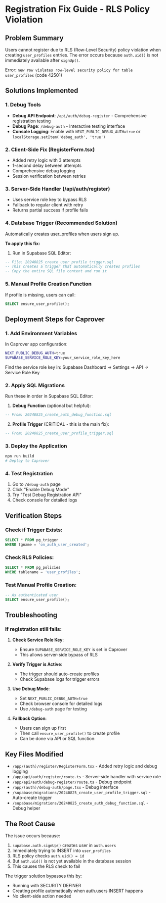 # Registration Fix Guide - RLS Policy Violation

## Problem Summary
Users cannot register due to RLS (Row-Level Security) policy violation when creating `user_profiles` entries. The error occurs because `auth.uid()` is not immediately available after `signUp()`.

Error: `new row violates row-level security policy for table user_profiles` (code 42501)

## Solutions Implemented

### 1. Debug Tools
- **Debug API Endpoint**: `/api/auth/debug-register` - Comprehensive registration testing
- **Debug Page**: `/debug-auth` - Interactive testing interface
- **Console Logging**: Enable with `NEXT_PUBLIC_DEBUG_AUTH=true` or `localStorage.setItem('debug_auth', 'true')`

### 2. Client-Side Fix (RegisterForm.tsx)
- Added retry logic with 3 attempts
- 1-second delay between attempts
- Comprehensive debug logging
- Session verification between retries

### 3. Server-Side Handler (/api/auth/register)
- Uses service role key to bypass RLS
- Fallback to regular client with retry
- Returns partial success if profile fails

### 4. Database Trigger (Recommended Solution)
Automatically creates user_profiles when users sign up.

**To apply this fix:**
1. Run in Supabase SQL Editor:
```sql
-- File: 20240825_create_user_profile_trigger.sql
-- This creates a trigger that automatically creates profiles
-- Copy the entire SQL file content and run it
```

### 5. Manual Profile Creation Function
If profile is missing, users can call:
```sql
SELECT ensure_user_profile();
```

## Deployment Steps for Caprover

### 1. Add Environment Variables
In Caprover app configuration:
```bash
NEXT_PUBLIC_DEBUG_AUTH=true
SUPABASE_SERVICE_ROLE_KEY=your_service_role_key_here
```

Find the service role key in: Supabase Dashboard → Settings → API → Service Role Key

### 2. Apply SQL Migrations
Run these in order in Supabase SQL Editor:

1. **Debug Function** (optional but helpful):
```sql
-- From: 20240825_create_auth_debug_function.sql
```

2. **Profile Trigger** (CRITICAL - this is the main fix):
```sql
-- From: 20240825_create_user_profile_trigger.sql
```

### 3. Deploy the Application
```bash
npm run build
# Deploy to Caprover
```

### 4. Test Registration
1. Go to `/debug-auth` page
2. Click "Enable Debug Mode"
3. Try "Test Debug Registration API"
4. Check console for detailed logs

## Verification Steps

### Check if Trigger Exists:
```sql
SELECT * FROM pg_trigger 
WHERE tgname = 'on_auth_user_created';
```

### Check RLS Policies:
```sql
SELECT * FROM pg_policies 
WHERE tablename = 'user_profiles';
```

### Test Manual Profile Creation:
```sql
-- As authenticated user
SELECT ensure_user_profile();
```

## Troubleshooting

### If registration still fails:

1. **Check Service Role Key**:
   - Ensure `SUPABASE_SERVICE_ROLE_KEY` is set in Caprover
   - This allows server-side bypass of RLS

2. **Verify Trigger is Active**:
   - The trigger should auto-create profiles
   - Check Supabase logs for trigger errors

3. **Use Debug Mode**:
   - Set `NEXT_PUBLIC_DEBUG_AUTH=true`
   - Check browser console for detailed logs
   - Use `/debug-auth` page for testing

4. **Fallback Option**:
   - Users can sign up first
   - Then call `ensure_user_profile()` to create profile
   - Can be done via API or SQL function

## Key Files Modified

- `/app/(auth)/register/RegisterForm.tsx` - Added retry logic and debug logging
- `/app/api/auth/register/route.ts` - Server-side handler with service role
- `/app/api/auth/debug-register/route.ts` - Debug endpoint
- `/app/(auth)/debug-auth/page.tsx` - Debug interface
- `/supabase/migrations/20240825_create_user_profile_trigger.sql` - Auto-create trigger
- `/supabase/migrations/20240825_create_auth_debug_function.sql` - Debug helper

## The Root Cause

The issue occurs because:
1. `supabase.auth.signUp()` creates user in `auth.users`
2. Immediately trying to INSERT into `user_profiles` 
3. RLS policy checks `auth.uid() = id`
4. But `auth.uid()` is not yet available in the database session
5. This causes the RLS check to fail

The trigger solution bypasses this by:
- Running with SECURITY DEFINER
- Creating profile automatically when auth.users INSERT happens
- No client-side action needed
